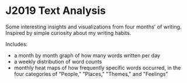 # J2019 Text Analysis

Some interesting insights and visualizations from four months' of writing. Inspired by simple curiosity about my writing habits.

Includes:
* a month by month graph of how many words written per day 
* a weekly distribution of word counts
* monthly heat maps of how frequently specific words occurred, in the four categories of "People," "Places," "Themes," and "Feelings"
